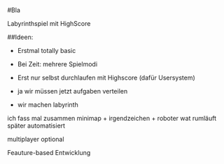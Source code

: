 #Bla

Labyrinthspiel
mit HighScore

##Ideen:

- Erstmal totally basic
- Bei Zeit: mehrere Spielmodi
- Erst nur selbst durchlaufen mit Highscore (dafür Usersystem)


- ja wir müssen jetzt aufgaben verteilen
- wir machen labyrinth 




ich fass mal zusammen
minimap + irgendzeichen + roboter wat rumläuft 
 später automatisiert

multiplayer optional

Feauture-based Entwicklung

